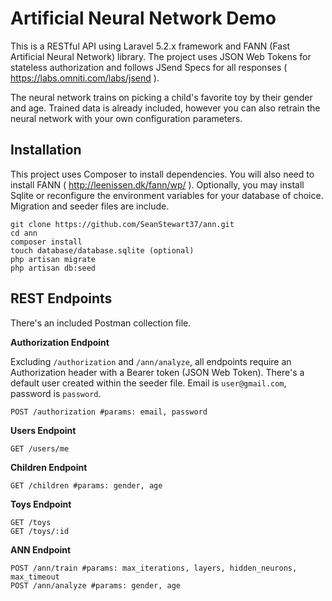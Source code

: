 # Artificial Neural Network Demo

This is a RESTful API using Laravel 5.2.x framework and FANN (Fast Artificial Neural Network) library.
The project uses JSON Web Tokens for stateless authorization and follows JSend Specs for all responses ( https://labs.omniti.com/labs/jsend ).

The neural network trains on picking a child's favorite toy by their gender and age. Trained data is already included, however you can also retrain the neural network with your own configuration parameters.

## Installation ##
This project uses Composer to install dependencies. You will also need to install FANN ( http://leenissen.dk/fann/wp/ ).
Optionally, you may install Sqlite or reconfigure the environment variables for your database of choice. Migration and seeder files are include.

```
git clone https://github.com/SeanStewart37/ann.git
cd ann
composer install
touch database/database.sqlite (optional)
php artisan migrate
php artisan db:seed
```

## REST Endpoints ##
There's an included Postman collection file.

**Authorization Endpoint**

Excluding `/authorization` and `/ann/analyze`, all endpoints require an Authorization header with a Bearer token (JSON Web Token).
There's a default user created within the seeder file.  Email is `user@gmail.com`, password is `password`.
```
POST /authorization #params: email, password
```
**Users Endpoint**
```
GET /users/me
```

**Children Endpoint**
```
GET /children #params: gender, age
```

**Toys Endpoint**
```
GET /toys
GET /toys/:id
```

**ANN Endpoint**
```
POST /ann/train #params: max_iterations, layers, hidden_neurons, max_timeout
POST /ann/analyze #params: gender, age
```

